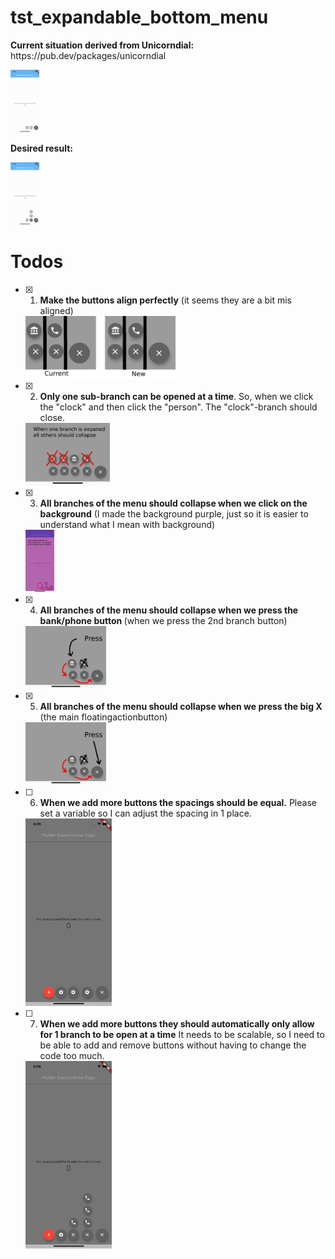 # tst_expandable_bottom_menu
<div class="image123">
    <div class="imgContainer">
        <p>
            		<b>Current situation derived from Unicorndial:</b>
            		<br> https://pub.dev/packages/unicorndial
            	</p>
          	<img src="images/Start.png" height="100">
    </div>
    <div class="imgContainer">
        <p>
              		<b>Desired result:</b>
              	</p>
          	<img src="images/Result.png" height="100">
    </div>
    
</div>



# Todos
- [x] 1. <b>Make the buttons align perfectly</b> (it seems they are a bit mis aligned)
    <div class="imgContainer">
        <img src="images/todo_1.png" height="100">
    </div>
- [x] 2. <b>Only one sub-branch can be opened at a time</b>. So, when we click the "clock" and then click the "person". 
         The "clock"-branch should close. 
  <div class="imgContainer">
          <img src="images/todo_22.png" height="100">
  </div>
- [x] 3. <b>All branches of the menu should collapse when we click on the background</b> (I made the background purple, just so it is easier to understand what I mean with background)
    <div class="imgContainer">
            <img src="images/todo_3.png" height="100">
    </div>
- [x] 4. <b>All branches of the menu should collapse when we press the bank/phone button </b>(when we press the 2nd branch button)
    <div class="imgContainer">
            <img src="images/todo_5.png" height="100">
    </div>
- [x] 5. <b>All branches of the menu should collapse when we press the big X</b> (the main floatingactionbutton)
    <div class="imgContainer">
          <img src="images/todo_6.png" height="100">
    </div>
- [ ] 6. <b>When we add more buttons the spacings should be equal.</b> Please set a variable so I can adjust the spacing in 1 place.
    <div class="imgContainer">
          <img src="images/spacing.png" height="300">
    </div>
- [ ] 7. <b>When we add more buttons they should automatically only allow for 1 branch to be open at a time</b> It needs to be scalable, 
        so I need to be able to add and remove buttons without having to change the code too much.
    <div class="imgContainer">
          <img src="images/scalability.png" height="300">
    </div>

    